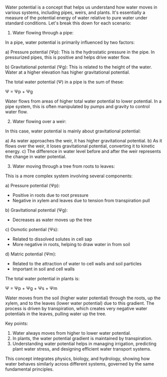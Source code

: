 Water potential is a concept that helps us understand how water moves in various systems, including pipes, weirs, and plants. It's essentially a measure of the potential energy of water relative to pure water under standard conditions. Let's break this down for each scenario:

1. Water flowing through a pipe:

In a pipe, water potential is primarily influenced by two factors:

a) Pressure potential (Ψp): This is the hydrostatic pressure in the pipe. In pressurized pipes, this is positive and helps drive water flow.

b) Gravitational potential (Ψg): This is related to the height of the water. Water at a higher elevation has higher gravitational potential.

The total water potential (Ψ) in a pipe is the sum of these:

Ψ = Ψp + Ψg

Water flows from areas of higher total water potential to lower potential. In a pipe system, this is often manipulated by pumps and gravity to control water flow.

2. Water flowing over a weir:

In this case, water potential is mainly about gravitational potential:

a) As water approaches the weir, it has higher gravitational potential.
b) As it flows over the weir, it loses gravitational potential, converting it to kinetic energy.
c) The difference in water level before and after the weir represents the change in water potential.

3. Water moving through a tree from roots to leaves:

This is a more complex system involving several components:

a) Pressure potential (Ψp): 
   - Positive in roots due to root pressure
   - Negative in xylem and leaves due to tension from transpiration pull

b) Gravitational potential (Ψg): 
   - Decreases as water moves up the tree

c) Osmotic potential (Ψs): 
   - Related to dissolved solutes in cell sap
   - More negative in roots, helping to draw water in from soil

d) Matric potential (Ψm): 
   - Related to the attraction of water to cell walls and soil particles
   - Important in soil and cell walls

The total water potential in plants is:

Ψ = Ψp + Ψg + Ψs + Ψm

Water moves from the soil (higher water potential) through the roots, up the xylem, and to the leaves (lower water potential) due to this gradient. The process is driven by transpiration, which creates very negative water potentials in the leaves, pulling water up the tree.

Key points:
1. Water always moves from higher to lower water potential.
2. In plants, the water potential gradient is maintained by transpiration.
3. Understanding water potential helps in managing irrigation, predicting plant water stress, and designing efficient water transport systems.

This concept integrates physics, biology, and hydrology, showing how water behaves similarly across different systems, governed by the same fundamental principles.